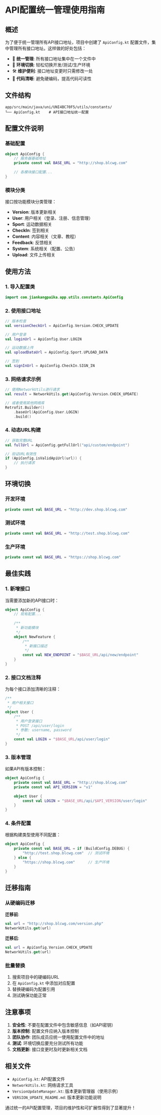 # API配置统一管理使用指南

## 概述

为了便于统一管理所有API接口地址，项目中创建了 `ApiConfig.kt` 配置文件，集中管理所有接口地址。这样做的好处包括：

- 🎯 **统一管理**: 所有接口地址集中在一个文件中
- 🔄 **环境切换**: 轻松切换开发/测试/生产环境
- 🛠️ **维护便利**: 接口地址变更时只需修改一处
- 📝 **代码清晰**: 避免硬编码，提高代码可读性

## 文件结构

```
app/src/main/java/uni/UNI4BC70F5/utils/constants/
└── ApiConfig.kt    # API接口地址统一配置
```

## 配置文件说明

### 基础配置

```kotlin
object ApiConfig {
    // 服务器基础地址
    private const val BASE_URL = "http://shop.blcwg.com"
    
    // 各模块接口配置...
}
```

### 模块分类

接口按功能模块分类管理：

- **Version**: 版本更新相关
- **User**: 用户相关（登录、注册、信息管理）
- **Sport**: 运动数据相关
- **CheckIn**: 签到相关
- **Content**: 内容相关（文章、教程）
- **Feedback**: 反馈相关
- **System**: 系统相关（配置、公告）
- **Upload**: 文件上传相关

## 使用方法

### 1. 导入配置类

```kotlin
import com.jiankangpaika.app.utils.constants.ApiConfig
```

### 2. 使用接口地址

```kotlin
// 版本检查
val versionCheckUrl = ApiConfig.Version.CHECK_UPDATE

// 用户登录
val loginUrl = ApiConfig.User.LOGIN

// 运动数据上传
val uploadDataUrl = ApiConfig.Sport.UPLOAD_DATA

// 签到
val signInUrl = ApiConfig.CheckIn.SIGN_IN
```

### 3. 网络请求示例

```kotlin
// 使用NetworkUtils进行请求
val result = NetworkUtils.get(ApiConfig.Version.CHECK_UPDATE)

// 或者使用其他网络库
Retrofit.Builder()
    .baseUrl(ApiConfig.User.LOGIN)
    .build()
```

### 4. 动态URL构建

```kotlin
// 获取完整URL
val fullUrl = ApiConfig.getFullUrl("api/custom/endpoint")

// 验证URL有效性
if (ApiConfig.isValidApiUrl(url)) {
    // 执行请求
}
```

## 环境切换

### 开发环境
```kotlin
private const val BASE_URL = "http://dev.shop.blcwg.com"
```

### 测试环境
```kotlin
private const val BASE_URL = "http://test.shop.blcwg.com"
```

### 生产环境
```kotlin
private const val BASE_URL = "https://shop.blcwg.com"
```

## 最佳实践

### 1. 新增接口

当需要添加新的API接口时：

```kotlin
object ApiConfig {
    // 现有配置...
    
    /**
     * 新功能模块
     */
    object NewFeature {
        /**
         * 新接口描述
         */
        const val NEW_ENDPOINT = "$BASE_URL/api/new/endpoint"
    }
}
```

### 2. 接口文档注释

为每个接口添加清晰的注释：

```kotlin
/**
 * 用户相关接口
 */
object User {
    /**
     * 用户登录接口
     * POST /api/user/login
     * 参数: username, password
     */
    const val LOGIN = "$BASE_URL/api/user/login"
}
```

### 3. 版本管理

如果API有版本控制：

```kotlin
object ApiConfig {
    private const val BASE_URL = "http://shop.blcwg.com"
    private const val API_VERSION = "v1"
    
    object User {
        const val LOGIN = "$BASE_URL/api/$API_VERSION/user/login"
    }
}
```

### 4. 条件配置

根据构建类型使用不同配置：

```kotlin
object ApiConfig {
    private const val BASE_URL = if (BuildConfig.DEBUG) {
        "http://test.shop.blcwg.com"  // 测试环境
    } else {
        "https://shop.blcwg.com"      // 生产环境
    }
}
```

## 迁移指南

### 从硬编码迁移

**迁移前**:
```kotlin
val url = "http://shop.blcwg.com/version.php"
NetworkUtils.get(url)
```

**迁移后**:
```kotlin
val url = ApiConfig.Version.CHECK_UPDATE
NetworkUtils.get(url)
```

### 批量替换

1. 搜索项目中的硬编码URL
2. 在 `ApiConfig.kt` 中添加对应配置
3. 替换硬编码为配置引用
4. 测试确保功能正常

## 注意事项

1. **安全性**: 不要在配置文件中包含敏感信息（如API密钥）
2. **版本控制**: 配置文件应纳入版本控制
3. **团队协作**: 团队成员应统一使用配置文件中的地址
4. **测试**: 环境切换后要充分测试所有功能
5. **文档更新**: 接口变更时及时更新相关文档

## 相关文件

- `ApiConfig.kt`: API配置文件
- `NetworkUtils.kt`: 网络请求工具
- `VersionUpdateManager.kt`: 版本更新管理器（使用示例）
- `VERSION_UPDATE_README.md`: 版本更新功能说明

通过统一的API配置管理，项目的维护性和可扩展性得到了显著提升！